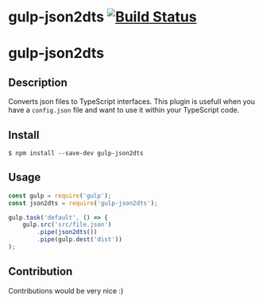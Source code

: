 # gulp-json2dts [![Build Status](https://travis-ci.org/Gioni06/gulp-json2dts.svg?branch=master)](https://travis-ci.org/Gioni06/gulp-json2dts)

# gulp-json2dts

## Description

Converts json files to TypeScript interfaces.
This plugin is usefull when you have a `config.json` file and want to use it within your TypeScript code.

## Install

```
$ npm install --save-dev gulp-json2dts
```


## Usage

```js
const gulp = require('gulp');
const json2dts = require('gulp-json2dts');

gulp.task('default', () => {
	gulp.src('src/file.json')
		.pipe(json2dts())
		.pipe(gulp.dest('dist'))
);
```

## Contribution

Contributions would be very nice :)
 

